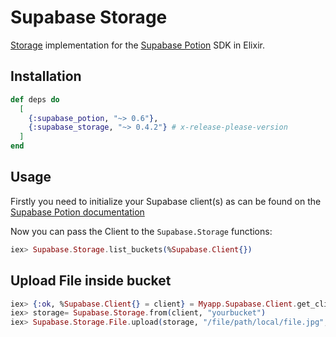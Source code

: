 # Supabase Storage

[Storage](https://supabase.com/docs/guides/storage) implementation for the [Supabase Potion](https://hexdocs.pm/supabase_potion) SDK in Elixir.

## Installation

```elixir
def deps do
  [
    {:supabase_potion, "~> 0.6"},
    {:supabase_storage, "~> 0.4.2"} # x-release-please-version
  ]
end
```

## Usage

Firstly you need to initialize your Supabase client(s) as can be found on the [Supabase Potion documentation](https://hexdocs.pm/supabase_potion/readme.html#usage)

Now you can pass the Client to the `Supabase.Storage` functions:

```elixir
iex> Supabase.Storage.list_buckets(%Supabase.Client{})
```

## Upload File inside bucket

```elixir
iex> {:ok, %Supabase.Client{} = client} = Myapp.Supabase.Client.get_client()
iex> storage= Supabase.Storage.from(client, "yourbucket")
iex> Supabase.Storage.File.upload(storage, "/file/path/local/file.jpg", "/folder/images/file.jpg")
```

